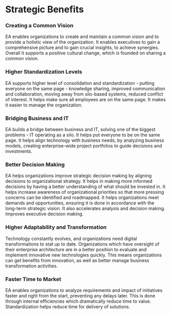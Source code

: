 # Strategic Benefits

### Creating a Common Vision

EA enables organizations to create and maintain a common vision and to provide a holistic view of the organization. It enables executives to gain a comprehensive picture and to gain crucial insights, to achieve synergies. Overall it supports a positive cultural change, which is founded on sharing a common vision.

### Higher Standardization Levels

EA supports higher level of consolidation and standardization - putting everyone on the same page - knowledge sharing, improved communication and collaboration, moving away from silo-based systems, reduced conflict of interest. It helps make sure all employees are on the same page. It makes it easier to manage the organization.

### Bridging Business and IT

EA builds a bridge between business and IT, solving one of the biggest problems - IT operating as a silo. It helps put everyone to be on the same page. It helps align technology with business needs, by analyzing business models, creating enterprise-wide project portfolios to guide decisions and investments.

### Better Decision Making

EA helps organizations improve strategic decision making by aligning decisions to organizational strategy. It helps in making more informed decisions by having a better understanding of what should be invested in. It helps increase awareness of organizational priorities so that more pressing concerns can be identified and roadmapped. It helps organizations meet demands and opportunities, ensuring it is done in accordance with the long-term strategic vision. It also accelerates analysis and decision making. Improves executive decision making.

### Higher Adaptability and Transformation

Technology constantly evolves, and organizations need digital transformations to stat up to date. Organizations which have oversight of their enterprise architecture are in a better position to evaluate and implement innovative new technologies quickly. This means organizations can get benefits from innovation, as well as better manage business transformation activities.

### Faster Time to Market

EA enables organizations to analyze requirements and impact of initiatives faster and right from the start, preventing any delays later. This is done through internal efficiencies which dramatically reduce time to value. Standardization helps reduce time for delivery of solutions.









